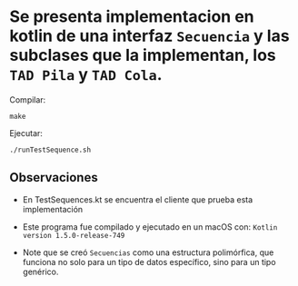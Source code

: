 # Se presenta implementacion en kotlin de una interfaz `Secuencia` y las subclases que la implementan, los `TAD Pila` y `TAD Cola`.

Compilar:
```
make
```
Ejecutar:
```
./runTestSequence.sh
```

## Observaciones

- En TestSequences.kt se encuentra el cliente que prueba esta implementación

- Este programa fue compilado y ejecutado en un macOS con:
`Kotlin version 1.5.0-release-749`

- Note que se creó `Secuencias` como una estructura polimórfica, que funciona no solo para un tipo de datos específico, sino para un tipo genérico.
